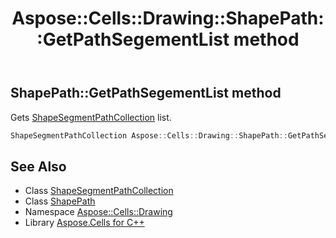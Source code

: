 ﻿---
title: Aspose::Cells::Drawing::ShapePath::GetPathSegementList method
linktitle: GetPathSegementList
second_title: Aspose.Cells for C++ API Reference
description: 'Aspose::Cells::Drawing::ShapePath::GetPathSegementList method. Gets ShapeSegmentPathCollection list in C++.'
type: docs
weight: 600
url: /cpp/aspose.cells.drawing/shapepath/getpathsegementlist/
---
## ShapePath::GetPathSegementList method


Gets [ShapeSegmentPathCollection](../../shapesegmentpathcollection/) list.

```cpp
ShapeSegmentPathCollection Aspose::Cells::Drawing::ShapePath::GetPathSegementList()
```

## See Also

* Class [ShapeSegmentPathCollection](../../shapesegmentpathcollection/)
* Class [ShapePath](../)
* Namespace [Aspose::Cells::Drawing](../../)
* Library [Aspose.Cells for C++](../../../)
